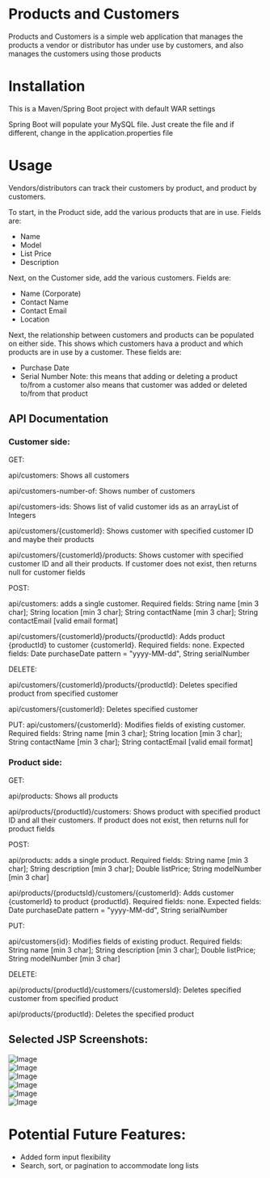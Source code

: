 # Products and Customers

Products and Customers is a simple web application that manages the products a vendor or distributor has under use by customers, and also manages the customers using those products

# Installation
This is a Maven/Spring Boot project with default WAR settings

Spring Boot will populate your MySQL file.  Just create the file and if different, change in the application.properties file


[comment]: # (mvn spring-boot:run)


# Usage

Vendors/distributors can track their customers by product, and product by customers.  

To start, in the Product side, add the various products that are in use.  Fields are:  
  * Name
  * Model
  * List Price
  * Description

Next, on the Customer side, add the various customers.  Fields are:
  * Name (Corporate)
  * Contact Name
  * Contact Email
  * Location

Next, the relationship between customers and products can be populated on either side.  This shows which customers hava a product and which products are in use by a customer.  These fields are:
  * Purchase Date
  * Serial Number
Note:  this means that adding or deleting a product to/from a customer also means that customer was added or deleted to/from that product


## API Documentation

### Customer side:

GET:

api/customers:  Shows all customers

api/customers-number-of:  Shows number of customers

api/customers-ids:  Shows list of valid customer ids as an arrayList of Integers

api/customers/{customerId}:  Shows customer with specified customer ID and maybe their products

api/customers/{customerId}/products:  Shows customer with specified customer ID and all their products.  If customer does not exist, then returns null for customer fields

POST:

api/customers:  adds a single customer. Required fields: String name [min 3 char]; String location [min 3 char]; String contactName [min 3 char]; String contactEmail [valid email format]

api/customers/{customerId}/products/{productId}:  Adds product {productId} to customer {customerId}.  Required fields:  none.  Expected fields:  Date purchaseDate pattern = "yyyy-MM-dd", String serialNumber 

DELETE:

api/customers/{customerId}/products/{productId}: Deletes specified product from specified customer

api/customers/{customerId}:  Deletes specified customer

PUT:
api/customers/{customerId}:  Modifies fields of existing customer.  Required fields: String name [min 3 char]; String location [min 3 char]; String contactName [min 3 char]; String contactEmail [valid email format]


### Product side:

GET:

api/products:  Shows all products

api/products/{productId}/customers:  Shows product with specified product ID and all their customers.  If product does not exist, then returns null for product fields

POST:

api/products:  adds a single product.  Required fields:  String name [min 3 char]; String description [min 3 char]; Double listPrice; String modelNumber [min 3 char]

api/products/{productsId}/customers/{customerId}:  Adds customer {customerId} to product {productId}.  Required fields:  none.  Expected fields:  Date purchaseDate pattern = "yyyy-MM-dd", String serialNumber

PUT:

api/customers{id}: Modifies fields of existing product.  Required fields:  String name [min 3 char]; String description [min 3 char]; Double listPrice; String modelNumber [min 3 char]


DELETE:

api/products/{productId}/customers/{customersId}: Deletes specified customer from specified product

api/products/{productId}:  Deletes the specified product


## Selected JSP Screenshots:

![Image](readmeimages/home.png "Home Page")  
![Image](readmeimages/customers.png "Customers Overview")  
![Image](readmeimages/products.png "Products Overview")  
![Image](readmeimages/customer.png "Detail One Customer")  
![Image](readmeimages/product.png "Detail One Product")  
![Image](readmeimages/newproduct.png "Create New Product")  





# Potential Future Features:

  * Added form input flexibility
  * Search, sort, or pagination to accommodate long lists







